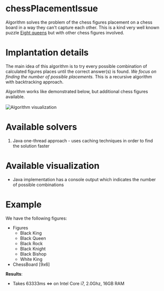 chessPlacementIssue
============================
Algorithm solves the problem of the chess figures placement on a chess board in a way they can't capture each other.
This is a kind very well known puzzle [Eight queens](https://en.wikipedia.org/wiki/Eight_queens_puzzle) but with other
chess figures involved.

Implantation details
============================
The main idea of this algorithm is to try every possible combination of calculated figures places until the correct
 answer(s) is found.
_We focus on finding the number of possible placements._ This is a recursive algorithm with backtracking approach.

Algorithm works like demonstrated below, but additional chess figures available.<br>
<br>![Algorithm visualization](https://upload.wikimedia.org/wikipedia/commons/b/b0/8queensminconflict.gif)<br>

Available solvers
============================
<ol type="1">
    <li>Java one-thread approach - uses caching techniques in order to find the solution faster</li>
</ol>

Available visualization
============================
<ul>
    <li>Java implementation has a console output which indicates the number of possible combinations</li>
</ul>

Example
============================
We have the following figures:
<ul>
    <li>Figures
        <ul>
            <li>Black King</li>
            <li>Black Queen</li>
            <li>Black Rock</li>
            <li>Black Knight</li>
            <li>Black Bishop</li>
            <li>White King</li>
        </ul>
    </li>
    <li>ChessBoard [9x6]</li>
</ul>

__Results__:
<ul>
    <li>Takes 63333ms <=> on Intel Core i7, 2.0Ghz, 16GB RAM</li>
</ul>
